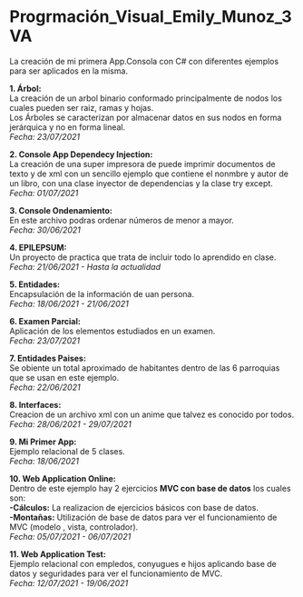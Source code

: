 # Progrmación_Visual_Emily_Munoz_3VA
La creación de mi primera App.Consola con C# con diferentes ejemplos para ser aplicados en la misma.

****1. Árbol:****  
La creación de un arbol binario conformado principalmente de nodos los cuales pueden ser raiz, ramas y hojas.  
Los Árboles se caracterizan por almacenar datos en sus nodos en forma jerárquica y no en forma lineal.  
*Fecha: 23/07/2021*  


****2. Console App Dependecy Injection:****  
La creación de una super impresora de puede imprimir documentos de texto y de xml con un sencillo ejemplo que contiene el nonmbre y autor de un libro, con una clase inyector de dependencias y la clase try except.  
*Fecha: 01/07/2021*  


****3. Console Ondenamiento:****  
En este archivo podras ordenar números de menor a mayor.  
*Fecha: 30/06/2021*  


****4. EPILEPSUM:****  
Un proyecto de practica que trata de incluir todo lo aprendido en clase.  
*Fecha: 21/06/2021  -  Hasta la actualidad*  


****5. Entidades:****  
Encapsulación de la información de uan persona.  
*Fecha: 18/06/2021  -  21/06/2021*  


****6. Examen Parcial:****  
Aplicación de los elementos estudiados en un examen.  
*Fecha: 23/07/2021*  


****7. Entidades Paises:****  
Se obiente un total aproximado de habitantes dentro de las 6 parroquias que se usan en este ejemplo.  
*Fecha: 22/06/2021*  


****8. Interfaces:****  
Creacion de un archivo xml con un anime que talvez es conocido por todos.  
*Fecha: 28/06/2021  -  29/07/2021*   


****9. Mi Primer App:****  
Ejemplo relacional de 5 clases.  
*Fecha: 18/06/2021*  


****10. Web Application Online:****  
Dentro de este ejemplo hay 2 ejercicios ****MVC con base de datos**** los cuales son:  
****-Cálculos:**** La realizacion de ejercicios básicos con base de datos.  
****-Montañas:**** Utilización de base de datos para ver el funcionamiento de MVC (modelo , vista, controlador).  
*Fecha: 05/07/2021  -  06/07/2021*  


****11. Web Application Test:****  
Ejemplo relacional con empledos, conyugues e hijos aplicando base de datos y seguridades para ver el funcionamiento de MVC.  
*Fecha: 12/07/2021  -  19/06/2021*  
